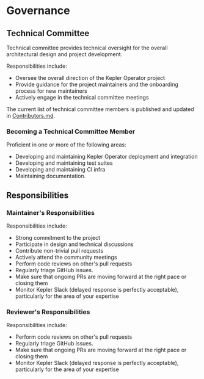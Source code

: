 # Governance

## Technical Committee

Technical committee provides technical oversight for the overall architectural design and project development.

Responsibilities include:

* Oversee the overall direction of the Kepler Operator project
* Provide guidance for the project maintainers and the onboarding process for new maintainers
* Actively engage in the technical committee meetings

The current list of technical committee members is published and updated in [Contributors.md](Contributors.md).

### Becoming a Technical Committee Member

Proficient in one or more of the following areas:

* Developing and maintaining Kepler Operator deployment and integration
* Developing and maintaining test suites
* Developing and maintaining CI infra
* Maintaining documentation.

## Responsibilities

### Maintainer's Responsibilities

Responsibilities include:

* Strong commitment to the project
* Participate in design and technical discussions
* Contribute non-trivial pull requests
* Actively attend the community meetings
* Perform code reviews on other's pull requests
* Regularly triage GitHub issues.
* Make sure that ongoing PRs are moving forward at the right pace or closing them
* Monitor Kepler Slack (delayed response is perfectly acceptable), particularly for the area of your expertise

### Reviewer's Responsibilities

Responsibilities include:

* Perform code reviews on other's pull requests
* Regularly triage GitHub issues.
* Make sure that ongoing PRs are moving forward at the right pace or closing them
* Monitor Kepler Slack (delayed response is perfectly acceptable), particularly for the area of your expertise
